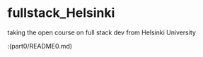 # fullstack_Helsinki
taking the open course on full stack dev from Helsinki University

:(part0/README0.md)